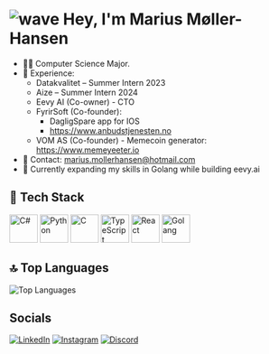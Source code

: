 # ![wave](https://user-images.githubusercontent.com/18350557/176309783-0785949b-9127-417c-8b55-ab5a4333674e.gif) Hey, I'm Marius Møller-Hansen


- 🧑‍💻 Computer Science Major.
- 💼 Experience:
    - Datakvalitet – Summer Intern 2023
    - Aize – Summer Intern 2024
    - Eevy AI (Co-owner) - CTO
    - FyrirSoft (Co-founder):
        - DagligSpare app for IOS
        - https://www.anbudstjenesten.no 
    - VOM AS (Co-founder) - Memecoin generator: https://www.memeyeeter.io
- 📩 Contact: marius.mollerhansen@hotmail.com
- 🧠 Currently expanding my skills in Golang while building eevy.ai


## 🔧 Tech Stack

<p align="left"> <img src="https://cdn.jsdelivr.net/gh/devicons/devicon/icons/csharp/csharp-original.svg" width="50" height="50" alt="C#"/> <img src="https://cdn.jsdelivr.net/gh/devicons/devicon/icons/python/python-original.svg" width="50" height="50" alt="Python"/> <img src="https://cdn.jsdelivr.net/gh/devicons/devicon/icons/c/c-original.svg" width="50" height="50" alt="C"/> <img src="https://cdn.jsdelivr.net/gh/devicons/devicon/icons/typescript/typescript-original.svg" width="50" height="50" alt="TypeScript"/> <img src="https://cdn.jsdelivr.net/gh/devicons/devicon/icons/react/react-original.svg" width="50" height="50" alt="React"/> <img src="https://cdn.jsdelivr.net/gh/devicons/devicon/icons/go/go-original.svg" width="50" height="50" alt="Golang"/> </p>



## 🔝 Top Languages

![Top Languages](https://github-readme-stats.vercel.app/api/top-langs/?username=Rius2g&layout=compact&theme=dark)


## Socials
[![LinkedIn](https://img.shields.io/badge/-LinkedIn-0077B5?style=for-the-badge&logo=linkedin&logoColor=white&logoWidth=20&logoHeight=60)](https://www.linkedin.com/in/marius-møller-hansen-0bb44a205/)
[![Instagram](https://img.shields.io/badge/-Instagram-E4405F?style=for-the-badge&logo=instagram&logoColor=white&logoWidth=20&logoHeight=60)](https://www.instagram.com/mariusmollerh/)
[![Discord](https://img.shields.io/badge/-Discord-7289DA?style=for-the-badge&logo=discord&logoColor=white&logoWidth=20&logoHeight=60)](https://discord.com/users/rius2g)





